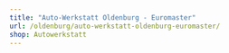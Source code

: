 ```yaml
---
title: "Auto-Werkstatt Oldenburg - Euromaster"
url: /oldenburg/auto-werkstatt-oldenburg-euromaster/
shop: Autowerkstatt
---
```

